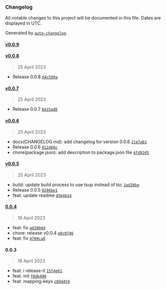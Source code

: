 ### Changelog

All notable changes to this project will be documented in this file. Dates are displayed in UTC.

Generated by [`auto-changelog`](https://github.com/CookPete/auto-changelog).

#### [v0.0.9](https://github.com/binghuis/toy-hammer/compare/v0.0.8...v0.0.9)

#### [v0.0.8](https://github.com/binghuis/toy-hammer/compare/v0.0.7...v0.0.8)

> 25 April 2023

- Release 0.0.8 [`d4c599a`](https://github.com/binghuis/toy-hammer/commit/d4c599a437eb16385ab18ced3635f99fb6f2d433)

#### [v0.0.7](https://github.com/binghuis/toy-hammer/compare/v0.0.6...v0.0.7)

> 25 April 2023

- Release 0.0.7 [`0415ad8`](https://github.com/binghuis/toy-hammer/commit/0415ad866db9bc1e8532f7420c2bb1dd5f0877d3)

#### [v0.0.6](https://github.com/binghuis/toy-hammer/compare/v0.0.5...v0.0.6)

> 25 April 2023

- docs(CHANGELOG.md): add changelog for version 0.0.6 [`21e7ab1`](https://github.com/binghuis/toy-hammer/commit/21e7ab1241c94811819c2cfbc64fe0a9e8f7fcee)
- Release 0.0.6 [`812d68c`](https://github.com/binghuis/toy-hammer/commit/812d68c87b3f51cf4f9ec24e70f2da580585bdea)
- chore(package.json): add description to package.json file [`4fd92d5`](https://github.com/binghuis/toy-hammer/commit/4fd92d576274a239d79d72ca1a8839e50de948e5)

#### [v0.0.5](https://github.com/binghuis/toy-hammer/compare/0.0.4...v0.0.5)

> 25 April 2023

- build: update build process to use tsup instead of tsc [`1ad20be`](https://github.com/binghuis/toy-hammer/commit/1ad20be8f3841ae9847b0cbafa081fa6883d6f25)
- Release 0.0.5 [`9296be1`](https://github.com/binghuis/toy-hammer/commit/9296be1cb05dc2cb0860031b758f7c8ff475e65a)
- feat: update readme [`d5b4b14`](https://github.com/binghuis/toy-hammer/commit/d5b4b1419fe927b0e8cd7cc3e2145a4f5860e999)

#### [0.0.4](https://github.com/binghuis/toy-hammer/compare/0.0.3...0.0.4)

> 19 April 2023

- feat: fix [`ad2804d`](https://github.com/binghuis/toy-hammer/commit/ad2804d93b0bda48c52a1b7b21f86718b69d20ce)
- chore: release v0.0.4 [`e0c0746`](https://github.com/binghuis/toy-hammer/commit/e0c07461598b3d1e8d42f2a771c7522c3267ff01)
- feat: fix [`4709ca0`](https://github.com/binghuis/toy-hammer/commit/4709ca0831ba823407054991e492b43ff05e7d0c)

#### 0.0.3

> 18 April 2023

- feat: i release-it [`15f4e61`](https://github.com/binghuis/toy-hammer/commit/15f4e614bfbcd8e2ea81b00182fe873f2624cd52)
- feat: init [`f0db490`](https://github.com/binghuis/toy-hammer/commit/f0db49057f08ba0aefefe45a30d46f3cec4a6166)
- feat: mapping-keys [`c894459`](https://github.com/binghuis/toy-hammer/commit/c89445909d2489ee6add79f91a4a7274ba7f4cb5)
